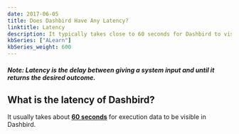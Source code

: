 ```yaml
---
date: 2017-06-05
title: Does Dashbird Have Any Latency?
linktitle: Latency
description: It typically takes close to 60 seconds for Dashbird to visualise your data.
kbSeries: ["ALearn"]
kbSeries_weight: 600
---
```


##### _**Note**: Latency is the delay between giving a system input and until it returns the desired outcome._

<h2>
  <span class="h2 underlined bold">
    What is the latency of Dashbird?
  </span>
</h2>

It usually takes about <u>**60 seconds**</u> for execution data to be visible in Dashbird.
